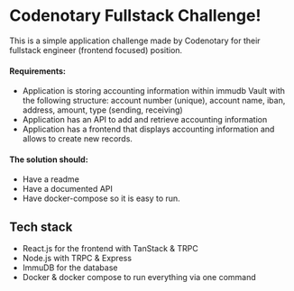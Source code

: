 # Codenotary Fullstack Challenge!

This is a simple application challenge made by Codenotary for their fullstack engineer (frontend focused) position.

#### Requirements:

- Application is storing accounting information within immudb Vault with the following structure: account number (unique), account name, iban, address, amount, type (sending, receiving)
- Application has an API to add and retrieve accounting information
- Application has a frontend that displays accounting information and allows to create new records.

#### The solution should:

- Have a readme
- Have a documented API
- Have docker-compose so it is easy to run.

## Tech stack

- React.js for the frontend with TanStack & TRPC
- Node.js with TRPC & Express
- ImmuDB for the database
- Docker & docker compose to run everything via one command
